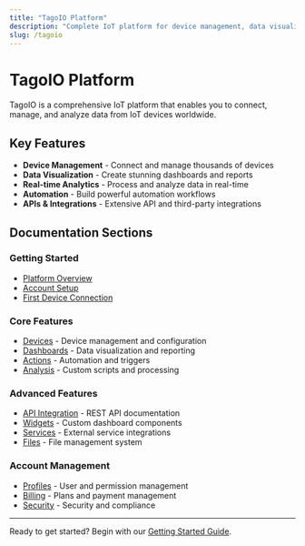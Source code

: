 ```yaml
---
title: "TagoIO Platform"
description: "Complete IoT platform for device management, data visualization, and automation"
slug: /tagoio
---
```


# TagoIO Platform

TagoIO is a comprehensive IoT platform that enables you to connect, manage, and analyze data from IoT devices worldwide.

## Key Features

- **Device Management** - Connect and manage thousands of devices
- **Data Visualization** - Create stunning dashboards and reports  
- **Real-time Analytics** - Process and analyze data in real-time
- **Automation** - Build powerful automation workflows
- **APIs & Integrations** - Extensive API and third-party integrations

## Documentation Sections

### Getting Started
- [Platform Overview](/tagoio/getting-started)
- [Account Setup](/tagoio/account-setup)
- [First Device Connection](/tagoio/first-device)

### Core Features
- [Devices](/tagoio/devices) - Device management and configuration
- [Dashboards](/tagoio/dashboards) - Data visualization and reporting
- [Actions](/tagoio/actions) - Automation and triggers
- [Analysis](/tagoio/analysis) - Custom scripts and processing

### Advanced Features
- [API Integration](/tagoio/api) - REST API documentation
- [Widgets](/tagoio/widgets) - Custom dashboard components
- [Services](/tagoio/services) - External service integrations
- [Files](/tagoio/files) - File management system

### Account Management
- [Profiles](/tagoio/profiles) - User and permission management
- [Billing](/tagoio/billing) - Plans and payment management
- [Security](/tagoio/security) - Security and compliance

---

Ready to get started? Begin with our [Getting Started Guide](/tagoio/getting-started).
